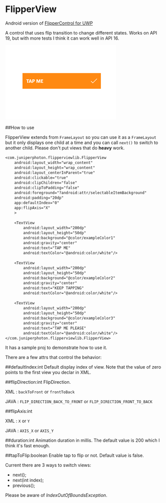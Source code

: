 # FlipperView
Android version of [FlipperControl for UWP](https://github.com/JuniperPhoton/FlipperControl)

A control that uses flip transition to change different states.
Works on API 19, but with more tests I think it can work well in API 16.

![](https://github.com/JuniperPhoton/FlipperControl/blob/master/demo.gif)

##How to use

FlipperView extends from `FrameLayout` so you can use it as a `FrameLayout` but it only displays one child at a time and you can call `next()` to switch to another child. Please don't put views that do **heavy** work.

    <com.juniperphoton.flipperviewlib.FlipperView
        android:layout_width="wrap_content"
        android:layout_height="wrap_content"
        android:layout_centerInParent="true"
        android:clickable="true"
        android:clipChildren="false"
        android:clipToPadding="false"
        android:foreground="?android:attr/selectableItemBackground"
        android:padding="20dp"
        app:defaultIndex="0"
        app:flipAxis="X"
        >

        <TextView
            android:layout_width="200dp"
            android:layout_height="50dp"
            android:background="@color/exampleColor1"
            android:gravity="center"
            android:text="TAP ME"
            android:textColor="@android:color/white"/>

        <TextView
            android:layout_width="200dp"
            android:layout_height="50dp"
            android:background="@color/exampleColor2"
            android:gravity="center"
            android:text="KEEP TAPPING"
            android:textColor="@android:color/white"/>

        <TextView
            android:layout_width="200dp"
            android:layout_height="50dp"
            android:background="@color/exampleColor3"
            android:gravity="center"
            android:text="TAP ME PLEASE"
            android:textColor="@android:color/white"/>
    </com.juniperphoton.flipperviewlib.FlipperView>
    
It has a sample proj to demonstrate how to use it.

There are a few attrs that control the behavior:

##defaultIndex:int
Default display index of view. Note that the value of zero points to the first view you declar in XML.

##flipDirection:int
FlipDirection. 

XML : `backToFront` or `frontToBack`

JAVA : `FLIP_DIRECTION_BACK_TO_FRONT` or `FLIP_DIRECTION_FRONT_TO_BACK`

##flipAxis:int

XML : `X` or `Y`

JAVA : `AXIS_X` or `AXIS_Y`

##duration:int
Animation duration in millis. The default value is 200 which I think it's fast enough.

##tapToFlip:boolean
Enable tap to flip or not. Default value is false.

Current there are 3 ways to switch views:

- next();
- next(int index);
- previous();

Please be aware of *IndexOutOfBoundsException*.
